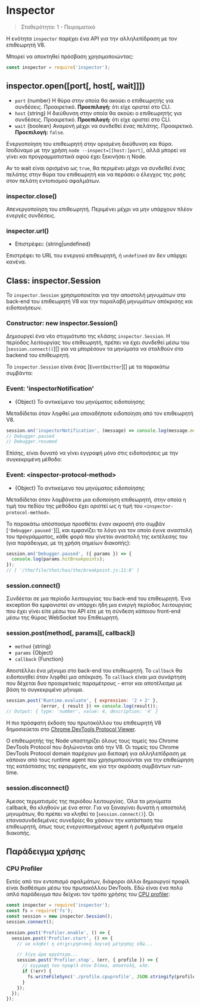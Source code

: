 # Inspector

<!--introduced_in=v8.0.0-->

> Σταθερότητα: 1 - Πειραματικό

Η ενότητα `inspector` παρέχει ένα API για την αλληλεπίδραση με τον επιθεωρητή V8.

Μπορεί να αποκτηθεί πρόσβαση χρησιμοποιώντας:

```js
const inspector = require('inspector');
```

## inspector.open([port[, host[, wait]]])

* `port` {number} Η θύρα στην οποία θα ακούει ο επιθεωρητής για συνδέσεις. Προαιρετικό. **Προεπιλογή:** ότι είχε οριστεί στο CLI.
* `host` {string} Η διεύθυνση στην οποία θα ακούει ο επιθεωρητής για συνδέσεις. Προαιρετικό. **Προεπιλογή:** ότι είχε οριστεί στο CLI.
* `wait` {boolean} Αναμονή μέχρι να συνδεθεί ένας πελάτης. Προαιρετικό. **Προεπιλογή:** `false`.

Ενεργοποίηση του επιθεωρητή στην ορισμένη διεύθυνση και θύρα. Ισοδύναμο με την χρήση `node
--inspect=[[host:]port]`, αλλά μπορεί να γίνει και προγραμματιστικά αφού έχει ξεκινήσει η Node.

Αν το wait είναι ορισμένο ως `true`, θα περιμένει μέχρι να συνδεθεί ένας πελάτης στην θύρα του επιθεωρητή και να περάσει ο έλεγχος της ροής στον πελάτη εντοπισμού σφαλμάτων.

### inspector.close()

Απενεργοποίηση του επιθεωρητή. Περιμένει μέχρι να μην υπάρχουν πλέον ενεργές συνδέσεις.

### inspector.url()

* Επιστρέφει: {string|undefined}

Επιστρέφει το URL του ενεργού επιθεωρητή, ή `undefined` αν δεν υπάρχει κανένα.

## Class: inspector.Session

Το `inspector.Session` χρησιμοποιείται για την αποστολή μηνυμάτων στο back-end του επιθεωρητή V8 και την παραλαβή μηνυμάτων απόκρισης και ειδοποιήσεων.

### Constructor: new inspector.Session()

<!-- YAML
added: v8.0.0
-->

Δημιουργεί ένα νέο στιγμιότυπο της κλάσης `inspector.Session`. Η περίοδος λειτουργίας του επιθεωρητή, πρέπει να έχει συνδεθεί μέσω του [`session.connect()`][] για να μπορέσουν τα μηνύματα να σταλθούν στο backend του επιθεωρητή.

Το `inspector.Session` είναι ένας [`EventEmitter`][] με τα παρακάτω συμβάντα:

### Event: 'inspectorNotification'

<!-- YAML
added: v8.0.0
-->

* {Object} Το αντικείμενο του μηνύματος ειδοποίησης

Μεταδίδεται όταν ληφθεί μια οποιαδήποτε ειδοποίηση από τον επιθεωρητή V8.

```js
session.on('inspectorNotification', (message) => console.log(message.method));
// Debugger.paused
// Debugger.resumed
```

Επίσης, είναι δυνατό να γίνει εγγραφή μόνο στις ειδοποιήσεις με την συγκεκριμένη μέθοδο:

### Event: &lt;inspector-protocol-method&gt;

<!-- YAML
added: v8.0.0
-->

* {Object} Το αντικείμενο του μηνύματος ειδοποίησης

Μεταδίδεται όταν λαμβάνεται μια ειδοποίηση επιθεωρητή, στην οποία η τιμή του πεδίου της μεθόδου έχει οριστεί ως η τιμή του `<inspector-protocol-method>`.

Το παρακάτω απόσπασμα προσθέτει έναν ακροατή στο συμβάν [`'Debugger.paused'`][], και εμφανίζει το λόγο για τον οποίο έγινε αναστολή του προγράμματος, κάθε φορά που γίνεται αναστολή της εκτέλεσης του (για παράδειγμα, με τη χρήση σημείων διακοπής):

```js
session.on('Debugger.paused', ({ params }) => {
  console.log(params.hitBreakpoints);
});
// [ '/the/file/that/has/the/breakpoint.js:11:0' ]
```

### session.connect()

<!-- YAML
added: v8.0.0
-->

Συνδέεται σε μια περίοδο λειτουργίας του back-end του επιθεωρητή. Ένα exception θα εμφανιστεί αν υπάρχει ήδη μια ενεργή περίοδος λειτουργίας που έχει γίνει είτε μέσω του API είτε με τη σύνδεση κάποιου front-end μέσω της θύρας WebSocket του Επιθεωρητή.

### session.post(method\[, params\]\[, callback\])

<!-- YAML
added: v8.0.0
-->

* `method` {string}
* `params` {Object}
* `callback` {Function}

Αποστέλλει ένα μήνυμα στο back-end του επιθεωρητή. Το `callback` θα ειδοποιηθεί όταν ληφθεί μια απόκριση. To `callback` είναι μια συνάρτηση που δέχεται δυο προαιρετικές παραμέτρους - error και αποτέλεσμα με βάση το συγκεκριμένο μήνυμα.

```js
session.post('Runtime.evaluate', { expression: '2 + 2' },
             (error, { result }) => console.log(result));
// Output: { type: 'number', value: 4, description: '4' }
```

Η πιο πρόσφατη έκδοση του πρωτοκόλλου του επιθεωρητή V8 δημοσιεύεται στο [Chrome DevTools Protocol Viewer](https://chromedevtools.github.io/devtools-protocol/v8/).

Ο επιθεωρητής της Node υποστηρίζει όλους τους τομείς του Chrome DevTools Protocol που δηλώνονται από την V8. Οι τομείς του Chrome DevTools Protocol domain παρέχουν μια διεπαφή για αλληλεπίδραση με κάποιον από τους runtime agent που χρησιμοποιούνται για την επιθεώρηση της κατάστασης της εφαρμογής, και για την ακρόαση συμβάντων run-time.

### session.disconnect()

<!-- YAML
added: v8.0.0
-->

Άμεσος τερματισμός της περιόδου λειτουργίας. Όλα τα μηνύματα callback, θα κληθούν με ένα error. Για να ξαναγίνει δυνατή η αποστολή μηνυμάτων, θα πρέπει να κληθεί το [`session.connect()`]. Οι επανασυνδεδεμένες συνεδρίες θα χάσουν την κατάσταση του επιθεωρητή, όπως τους ενεργοποιημένους agent ή ρυθμισμένα σημεία διακοπής.

## Παράδειγμα χρήσης

### CPU Profiler

Εκτός από τον εντοπισμό σφαλμάτων, διάφοροι άλλοι δημιουργοί προφίλ είναι διαθέσιμοι μέσω του πρωτοκόλλου DevTools. Εδώ είναι ένα πολύ απλό παράδειγμα που δείχνει τον τρόπο χρήσης του [CPU profiler](https://chromedevtools.github.io/devtools-protocol/v8/Profiler):

```js
const inspector = require('inspector');
const fs = require('fs');
const session = new inspector.Session();
session.connect();

session.post('Profiler.enable', () => {
  session.post('Profiler.start', () => {
    // να κληθεί η επιχειρησιακή λογική μέτρησης εδώ...

    // λίγη ώρα αργότερα...
    session.post('Profiler.stop', (err, { profile }) => {
      // εγγραφή του προφίλ στον δίσκο, αποστολή, κλπ.
      if (!err) {
        fs.writeFileSync('./profile.cpuprofile', JSON.stringify(profile));
      }
    });
  });
});
```